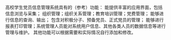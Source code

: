 高校学生党员信息管理系统具有的（参考）功能：
能提供丰富的应用界面，包括信息浏览与采集；
组织管理；组织关系管理；教育培训管理；党费管理；
能够进行信息的查询、输出；
包含对积极分子、预备党员、正式党员的管理；
能够进行报表打印管理；系统管理人员能对系统用户信息、其他各类人员的数据信息等进行管理与维护。
其他功能可以根据需要和实际情况自行添加和修改。
